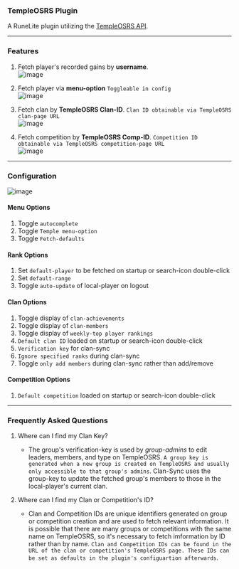 ### TempleOSRS Plugin

A RuneLite plugin utilizing the [TempleOSRS API](https://templeosrs.com/api_doc.php). <br>
- - -

### Features

1. Fetch player's recorded gains by **username**. <br>
   ![image](https://user-images.githubusercontent.com/60162255/170362329-212ec277-db30-4e3b-b590-babed7ba2d16.png)

2. Fetch player via **menu-option** `Toggleable in config` <br>
   ![image](https://user-images.githubusercontent.com/60162255/172024020-49c2df01-ce6e-47a5-9571-c3dad2a03714.png)

3. Fetch clan by **TempleOSRS Clan-ID**. `Clan ID obtainable via TempleOSRS clan-page URL` <br>
   ![image](https://user-images.githubusercontent.com/60162255/177015354-ee35b270-bd8f-4a7e-a343-c8fd28769b62.png)

4. Fetch competition by **TempleOSRS Comp-ID**. `Competition ID obtainable via TempleOSRS competition-page
   URL`<br>
   ![image](https://user-images.githubusercontent.com/60162255/170364287-95dc2423-add6-4564-ba8e-ea04a201b9c5.png)

- - -

### Configuration

![image](https://user-images.githubusercontent.com/60162255/177015346-ef5187fa-341e-4d2f-8c09-6e993147c5f9.png)

#### Menu Options

1. Toggle `autocomplete`
2. Toggle `Temple menu-option`
3. Toggle `Fetch-defaults`

#### Rank Options
1. Set `default-player` to be fetched on startup or search-icon double-click
2. Set `default-range`
3. Toggle `auto-update` of local-player on logout

#### Clan Options

1. Toggle display of `clan-achievements`
2. Toggle display of `clan-members`
3. Toggle display of `weekly-top player rankings`
4. `Default clan ID` loaded on startup or search-icon double-click
5. `Verification key` for clan-sync
6. `Ignore specified ranks` during clan-sync
7. Toggle `only add members` during clan-sync rather than add/remove

#### Competition Options

1. `Default competition` loaded on startup or search-icon double-click
- - -

### Frequently Asked Questions

1. Where can I find my Clan Key?
   *  The group's verification-key is used by *group-admins* to edit leaders, members, and type on TempleOSRS. `A group key is generated when a new group is created on TempleOSRS and usually only accessible to that group's admins`. Clan-Sync uses the group-key to update the fetched group's members to those in the local-player's current clan.
   
2. Where can I find my Clan or Competition's ID?
   *  Clan and Competition IDs are unique identifiers generated on group or competition creation and are used to fetch relevant information. It is possible that there are many groups or competitions with the same name on TempleOSRS, so it's necessary to fetch imformation by ID rather than by name. `Clan and Competition IDs can be found in the URL of the clan or competition's TempleOSRS page. These IDs can be set as defaults in the plugin's configuartion afterwards`.
